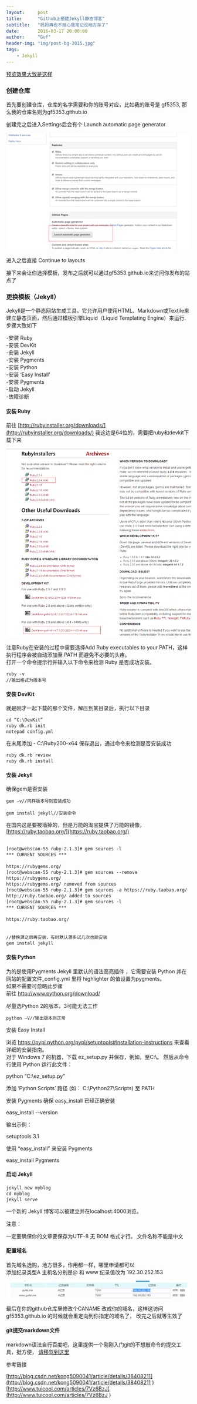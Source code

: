 ```yaml
---
layout:     post
title:      "Github上搭建Jekyll静态博客"
subtitle:   "妈妈再也不担心我笔记没地方存了"
date:       2016-03-17 20:00:00
author:     "Guf"
header-img: "img/post-bg-2015.jpg"
tags:
    - Jekyll
---
```

 [预览效果大致是这样](https://gf5353.github.io)

### 创建仓库
首先要创建仓库，仓库的名字需要和你的账号对应，比如我的账号是 gf5353, 那么我的仓库名则为gf5353.github.io

创建完之后进入Settings后会有个  Launch automatic page generator

![](https://raw.githubusercontent.com/gf5353/res/master/blog_image/20160318180405.png)

进入之后直接   Continue to layouts

接下来会让你选择模板，发布之后就可以通过gf5353.github.io来访问你发布的站点了


    
### 更换模板（Jekyll）

Jekyll是一个静态网站生成工具。它允许用户使用HTML、Markdown或Textile来建立静态页面，然后通过模板引擎Liquid（Liquid Templating Engine）来运行.步骤大致如下<br>

-安装 Ruby<br>
-安装 DevKit<br>
-安装 Jekyll<br>
-安装 Pygments<br>
-安装 Python<br>
-安装 ‘Easy Install’<br>
-安装 Pygments<br>
-启动 Jekyll<br>
-故障诊断

#### 安装 Ruby
前往  [http://rubyinstaller.org/downloads/](http://rubyinstaller.org/downloads/)
我这边是64位的，需要把ruby和devkit下载下来

![](https://raw.githubusercontent.com/gf5353/res/master/blog_image/20160318183038.png)


注意Ruby在安装的过程中需要选择Add Ruby executables to your PATH，这样执行程序会被自动添加至 PATH 而避免不必要的头疼。<br>
打开一个命令提示行并输入以下命令来检测 Ruby 是否成功安装。<br>

```
ruby -v
//输出格式为版本号
```

#### 安装 DevKit
就是刚才一起下载的那个文件，解压到某目录后，执行以下目录

```
cd “C:\DevKit”
ruby dk.rb init
notepad config.yml
```

在末尾添加 - C:\Ruby200-x64 保存退出，通过命令来检测是否安装成功

```
ruby dk.rb review
ruby dk.rb install
```

#### 安装 Jekyll

确保gem是否安装

```
gem -v//同样版本号则安装成功

gem install jekyll//安装命令
```

在国内这是要被墙掉的，但是万能的淘宝提供了万能的镜像， [https://ruby.taobao.org/](https://ruby.taobao.org/)

```

[root@webscan-55 ruby-2.1.3]# gem sources -l
*** CURRENT SOURCES ***

https://rubygems.org/
[root@webscan-55 ruby-2.1.3]# gem sources --remove https://rubygems.org/
https://rubygems.org/ removed from sources
[root@webscan-55 ruby-2.1.3]# gem sources -a https://ruby.taobao.org/
http://ruby.taobao.org/ added to sources
[root@webscan-55 ruby-2.1.3]# gem sources -l
*** CURRENT SOURCES ***

https://ruby.taobao.org/


//替换源之后再安装，有时默认源多试几次也能安装
gem install jekyll
```

#### 安装 Python
为的是使用Pygments Jekyll 里默认的语法高亮插件 ，它需要安装 Python 并在网站的配置文件_config.yml 里将 highlighter 的值设置为pygments。<br>
如果不需要可忽略此步骤<br>
前往 [http://www.python.org/download/ ](http://www.python.org/download/ )

尽量选Python 2的版本，3可能无法工作

```
python –V//输出版本则正常
```

安装 Easy Install

浏览 https://pypi.python.org/pypi/setuptools#installation-instructions 来查看详细的安装指南。<br>
对于 Windows 7 的机器，下载 ez_setup.py 并保存，例如，至C:\。 然后从命令行使用 Python 运行此文件：<br>

python “C:\ez_setup.py”<br>

添加 ‘Python Scripts’ 路径 (如： C:\Python27\Scripts) 至 PATH<br>

安装 Pygments
确保 easy_install 已经正确安装

easy_install --version

输出示例：

setuptools 3.1

使用 “easy_install” 来安装 Pygments

easy_install Pygments


#### 启动 Jekyll

```
jekyll new myblog
cd myblog
jekyll serve
```
一个新的 Jekyll 博客可以被建立并在localhost:4000浏览。

注意：

一定要确保你的文章要保存为UTF-8 无 BOM 格式才行。 文件名称不能是中文

#### 配置域名
首先域名选购，地方很多，作用都一样，哪里申请都可以<br>
添加纪录类型A 主机名分别是@ 和 www 纪录值改为 192.30.252.153

![](https://raw.githubusercontent.com/gf5353/res/master/blog_image/20160319003758.png)

最后在你的github仓库里修改个CANAME 改成你的域名，这样这访问gf5353.github.io 的时候就会重定向到你指定的域名了，
改完之后就等生效了

#### git提交markdown文件
markdown语法自行百度吧，这里提供一个刚刚入门git的不想敲命令的提交工具，挺方便， [请移驾到这里](http://gf5353.github.io/2015/12/10/git/ )

参考链接

 [http://blog.csdn.net/kong5090041/article/details/38408211](http://blog.csdn.net/kong5090041/article/details/38408211 )<br>
 [http://www.tuicool.com/articles/7Vz6BzJ](http://www.tuicool.com/articles/7Vz6BzJ )
